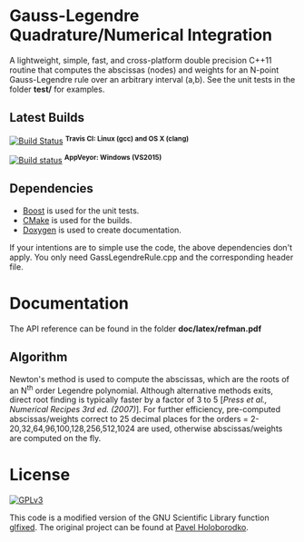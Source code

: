 # Gauss-Legendre Quadrature/Numerical Integration

A lightweight, simple, fast, and cross-platform double precision C++11 routine that computes the abscissas (nodes) and weights for an N-point Gauss-Legendre rule over an arbitrary interval (a,b). See the unit tests in the folder **test/** for examples.

## Latest Builds

[![Build Status](https://travis-ci.org/larzw/GaussLegendreRule.svg?branch=master)](https://travis-ci.org/larzw/GaussLegendreRule) <sup>**Travis CI: Linux (gcc) and OS X (clang)**<sup>

[![Build status](https://ci.appveyor.com/api/projects/status/6f6xo4psk3m9yraf/branch/master?svg=true)](https://ci.appveyor.com/project/larzw/gausslegendrerule/branch/master) <sup>**AppVeyor: Windows (VS2015)**</sup>  

## Dependencies
* [Boost](http://www.boost.org/doc/libs/1_42_0/libs/test/doc/html/index.html) is used for the unit tests.
* [CMake](https://cmake.org/) is used for the builds.
* [Doxygen](http://www.stack.nl/~dimitri/doxygen/) is used to create documentation.

If your intentions are to simple use the code, the above dependencies don't apply. You only need GassLegendreRule.cpp and the corresponding header file.

# Documentation
The API reference can be found in the folder **doc/latex/refman.pdf**

## Algorithm
Newton's method is used to compute the abscissas, which are the roots of an N<sup>th</sup> order Legendre polynomial. Although alternative methods exits, direct root finding is typically faster by a factor of 3 to 5 [*Press et al., Numerical Recipes 3rd ed. (2007)*]. For further efficiency, pre-computed abscissas/weights correct to 25 decimal places for the orders = 2-20,32,64,96,100,128,256,512,1024 are used, otherwise abscissas/weights are computed on the fly.

# License
[![GPLv3](http://img.shields.io/badge/license-GPLv3-blue.svg)](https://www.gnu.org/copyleft/gpl.html)

This code is a modified version of the GNU Scientific Library function [glfixed](http://www.gnu.org/software/gsl/manual/html_node/Fixed-order-Gauss_002dLegendre-integration.html#Fixed-order-Gauss_002dLegendre-integration). The original project can be found at [Pavel Holoborodko](http://www.holoborodko.com/pavel/numerical-methods/numerical-integration/).
